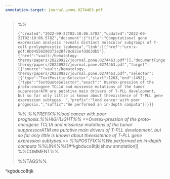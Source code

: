 ```yaml
---
annotation-target: journal.pone.0274463.pdf
---
```



>%%
>```annotation-json
>{"created":"2022-09-22T02:10:06.578Z","updated":"2022-09-22T02:10:06.578Z","document":{"title":"Computational gene expression analysis reveals distinct molecular subgroups of T-cell prolymphocytic leukemia","link":[{"href":"urn:x-pdf:0b045502903f3e28f78c821efdd63db5"},{"href":"vault:/hematology-theroy/papers/20220922/journal.pone.0274463.pdf"}],"documentFingerprint":"0b045502903f3e28f78c821efdd63db5"},"uri":"vault:/hematology-theroy/papers/20220922/journal.pone.0274463.pdf","target":[{"source":"vault:/hematology-theroy/papers/20220922/journal.pone.0274463.pdf","selector":[{"type":"TextPositionSelector","start":1263,"end":1492},{"type":"TextQuoteSelector","exact":" Overex-pression of the proto-oncogene TCL1A and missense mutations of the tumor suppressorATM are putative main drivers of T-PLL development, but so far only little is known about theexistence of T-PLL gene expression subtypes. ","prefix":"lood cancer with poor prognosis.","suffix":"We performed an in-depth computa"}]}]}
>```
>%%
>*%%PREFIX%%lood cancer with poor prognosis.%%HIGHLIGHT%% ==Overex-pression of the proto-oncogene TCL1A and missense mutations of the tumor suppressorATM are putative main drivers of T-PLL development, but so far only little is known about theexistence of T-PLL gene expression subtypes.== %%POSTFIX%%We performed an in-depth computa*
>%%LINK%%[[#^kgbduco8tjk|show annotation]]
>%%COMMENT%%
>
>%%TAGS%%
>
^kgbduco8tjk
